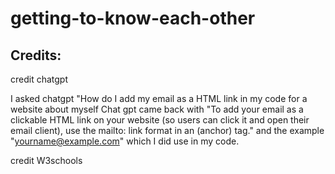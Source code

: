 # getting-to-know-each-other
## Credits: 
credit chatgpt

I asked chatgpt "How do I add my email as a HTML link in my code for a website about myself
Chat gpt came back with "To add your email as a clickable HTML link on your website (so users can click it and open their email client), use the mailto: link format in an <a> (anchor) tag." and the example "<a href="mailto:yourname@example.com">yourname@example.com</a>" which I did use in my code.

credit W3schools
